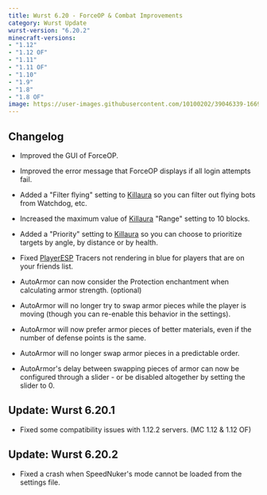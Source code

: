 ```yaml
---
title: Wurst 6.20 - ForceOP & Combat Improvements
category: Wurst Update
wurst-version: "6.20.2"
minecraft-versions:
- "1.12"
- "1.12 OF"
- "1.11"
- "1.11 OF"
- "1.10"
- "1.9"
- "1.8"
- "1.8 OF"
image: https://user-images.githubusercontent.com/10100202/39046339-166972a8-4496-11e8-937c-6d2d14743a7a.jpg
---
```

## Changelog

- Improved the GUI of ForceOP.

- Improved the error message that ForceOP displays if all login attempts fail.

- Added a "Filter flying" setting to [Killaura](https://wurst.wiki/killaura) so you can filter out flying bots from Watchdog, etc.

- Increased the maximum value of [Killaura](https://wurst.wiki/killaura) "Range" setting to 10 blocks.

- Added a "Priority" setting to [Killaura](https://wurst.wiki/killaura) so you can choose to prioritize targets by angle, by distance or by health.

- Fixed [PlayerESP](https://wurst.wiki/playeresp) Tracers not rendering in blue for players that are on your friends list.

- AutoArmor can now consider the Protection enchantment when calculating armor strength. (optional)

- AutoArmor will no longer try to swap armor pieces while the player is moving (though you can re-enable this behavior in the settings).

- AutoArmor will now prefer armor pieces of better materials, even if the number of defense points is the same.

- AutoArmor will no longer swap armor pieces in a predictable order.

- AutoArmor's delay between swapping pieces of armor can now be configured through a slider - or be disabled altogether by setting the slider to 0.

## Update: Wurst 6.20.1

- Fixed some compatibility issues with 1.12.2 servers. (MC 1.12 & 1.12 OF)

## Update: Wurst 6.20.2

- Fixed a crash when SpeedNuker's mode cannot be loaded from the settings file.
